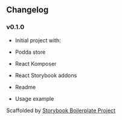 ## Changelog

### v0.1.0

* Initial project with:

- Podda store

- React Komposer

- React Storybook addons

- Readme

- Usage example

Scaffolded by [Storybook Boilerplate Project](https://github.com/sm-react/react-theming#storybook-boilerplate-project)
